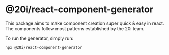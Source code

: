 
# @20i/react-component-generator
This package aims to make component creation super quick & easy in react.
The components follow most patterns established by the 20i team.

To run the generator, simply run:
```
npx @20i/react-component-generator
```
